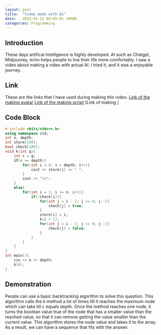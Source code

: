 ```yaml
---
layout: post
title:  "Video made with AI"
date:   2023-01-12 00:05:01 +0900
categories: Programming
---
```


## Introduction

These days artifical intelligence is highly developed. AI such as Chatgpt, Midjounrey, echo helps people to live their life more comfortably. I saw a video about making a video with actual AI. I tried it, and it was a enjoyable journey.

## Link

These are the links that I have used during making this video.
[Link of the making avatar](https://midjourney.com/home/?callbackUrl=%2Fapp%2F)
[Link of the making script](https://chat.openai.com/chat)
[Link of making ]

## Code Block

```c++
# include <bits/stdc++.h>
using namespace std;
int n, depth;
int store[100];
bool check[100];
void k(int q){
    int c = q;
    if(c == depth){
        for(int i = 0; i < depth; i++){
            cout << store[i] << " ";
        }
        cout << "\n";
    }
    else{
        for(int i = 1; i <= n; i++){
            if(!check[i]){
                for(int j = i - 1; j >= 0; j--){
                    check[j] = true;
                }
                store[c] = i;
                k(c + 1);
                for(int j = i - 1; j >= 0; j--){
                    check[j] = false;
                }
            }
        }
    }
}
int main(){
    cin >> n >> depth;
    k(0);
}
```

## Demonstration

People can use a basic backtracking algorithm to solve this question. This algorithm calls the k method a lot of times till it reaches the maximum node which can take till c equals depth. Once the method reaches one node, it turns the boolean value true of the node that has a smaller value than the reached value, so that it can remove getting the value smaller than the current value. This algorithm stores the node value and takes it to the array. As a result, we can have a sequence that fits with the answer.
